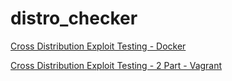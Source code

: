 # distro_checker
[Cross Distribution Exploit Testing - Docker](http://blog.infobytesec.com/2015/07/cross-distribution-exploit-testing.html)

[Cross Distribution Exploit Testing - 2 Part - Vagrant](http://blog.infobytesec.com/2015/09/cross-distribution-exploit-testing-2.html)
